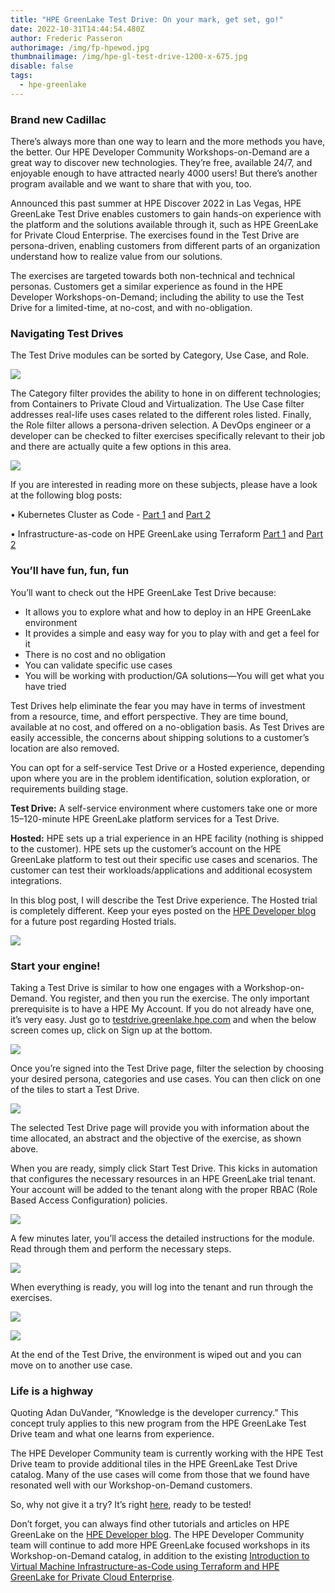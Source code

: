 ```yaml
---
title: "HPE GreenLake Test Drive: On your mark, get set, go!"
date: 2022-10-31T14:44:54.480Z
author: Frederic Passeron
authorimage: /img/fp-hpewod.jpg
thumbnailimage: /img/hpe-gl-test-drive-1200-x-675.jpg
disable: false
tags:
  - hpe-greenlake
---
```

### Brand new Cadillac

There’s always more than one way to learn and the more methods you have, the better. Our HPE Developer Community Workshops-on-Demand are a great way to discover new technologies. They’re free, available 24/7, and enjoyable enough to have attracted nearly 4000 users! But there’s another program available and we want to share that with you, too.

Announced this past summer at HPE Discover 2022 in Las Vegas, HPE GreenLake Test Drive enables customers to gain hands-on experience with the platform and the solutions available through it, such as HPE GreenLake for Private Cloud Enterprise. The exercises found in the Test Drive are persona-driven, enabling customers from different parts of an organization understand how to realize value from our solutions. 

The exercises are targeted towards both non-technical and technical personas. Customers get a similar experience as found in the HPE Developer Workshops-on-Demand; including the ability to use the Test Drive for a limited-time, at no-cost, and with no-obligation.

### Navigating Test Drives

The Test Drive modules can be sorted by Category, Use Case, and Role.

![](/img/fred-1.png)

The Category filter provides the ability to hone in on different technologies; from Containers to Private Cloud and Virtualization. The Use Case filter addresses real-life uses cases related to the different roles listed. Finally, the Role filter allows a persona-driven selection. A DevOps engineer or a developer can be checked to filter exercises specifically relevant to their job and there are actually quite a few options in this area.

![](/img/fred-2.png)

If you are interested in reading more on these subjects, please have a look at the following blog posts:

• Kubernetes Cluster as Code - [Part 1](https://developer.hpe.com/blog/kubernetes-clusters-as-code-part1/) and [Part 2](https://developer.hpe.com/blog/kubernetes-cluster-as-code-part-2/)

• Infrastructure-as-code on HPE GreenLake using Terraform [Part 1](https://developer.hpe.com/blog/infrastructure-as-code-on-hpe-greenlake-using-terraform/) and [Part 2](https://developer.hpe.com/blog/infrastructure-as-code-on-hpe-greenlake-using-terraform-%E2%80%93-part-2/)

### You’ll have fun, fun, fun 

You’ll want to check out the HPE GreenLake Test Drive because:

* It allows you to explore what and how to deploy in an HPE GreenLake environment
* It provides a simple and easy way for you to play with and get a feel for it
* There is no cost and no obligation
* You can validate specific use cases
* You will be working with production/GA solutions—You will get what you have tried

Test Drives help eliminate the fear you may have in terms of investment from a resource, time, and effort perspective. They are time bound, available at no cost, and offered on a no-obligation basis. As Test Drives are easily accessible, the concerns about shipping solutions to a customer’s location are also removed.

You can opt for a self-service Test Drive or a Hosted experience, depending upon where you are in the problem identification, solution exploration, or requirements building stage.

**Test Drive:** A self-service environment where customers take one or more 15–120-minute HPE GreenLake platform services for a Test Drive.

**Hosted:** HPE sets up a trial experience in an HPE facility (nothing is shipped to the customer). HPE sets up the customer’s account on the HPE GreenLake platform to test out their specific use cases and scenarios. The customer can test their workloads/applications and additional ecosystem integrations. 

In this blog post, I will describe the Test Drive experience. The Hosted trial is completely different. Keep your eyes posted on the [HPE Developer blog](https://developer.hpe.com/blog) for a future post regarding Hosted trials.

![](/img/fred-3-test-drive-vs-hoste-trial-1040x773.png)

### Start your engine!

Taking a Test Drive is similar to how one engages with a Workshop-on-Demand. You register, and then you run the exercise. The only important prerequisite is to have a HPE My Account. If you do not already have one, it’s very easy. Just go to [testdrive.greenlake.hpe.com](https://testdrive.greenlake.hpe.com/) and when the below screen comes up, click on Sign up at the bottom. 

![](/img/fred-4-ppt-c-425.png)

Once you’re signed into the Test Drive page, filter the selection by choosing your desired persona, categories and use cases. You can then click on one of the tiles to start a Test Drive.

![](/img/fred-5-ppt-b.jpg)

The selected Test Drive page will provide you with information about the time allocated, an abstract and the objective of the exercise, as shown above.

When you are ready, simply click Start Test Drive. This kicks in automation that configures the necessary resources in an HPE GreenLake trial tenant. Your account will be added to the tenant along with the proper RBAC (Role Based Access Configuration) policies.

![](/img/fred-6-ppt-b.jpg)

A few minutes later, you’ll access the detailed instructions for the module. Read through them and perform the necessary steps.

![](/img/fred-7-ppt-a.png)

When everything is ready, you will log into the tenant and run through the exercises.

![](/img/fred-8-ppt-a.png)

![](/img/fred-9-ppt-a.png)

At the end of the Test Drive, the environment is wiped out and you can move on to another use case.

### Life is a highway

Quoting Adan DuVander, “Knowledge is the developer currency.” This concept truly applies to this new program from the HPE GreenLake Test Drive team and what one learns from experience.

The HPE Developer Community team is currently working with the HPE Test Drive team to provide additional tiles in the HPE GreenLake Test Drive catalog. Many of the use cases will come from those that we found have resonated well with our Workshop-on-Demand customers.

So, why not give it a try? It’s right [here](https://testdrive.greenlake.hpe.com/), ready to be tested!

Don’t forget, you can always find other tutorials and articles on HPE GreenLake on the [HPE Developer blog](https://developer.hpe.com/blog). The HPE Developer Community team will continue to add more HPE GreenLake focused workshops in its Workshop-on-Demand catalog, in addition to the existing [Introduction to Virtual Machine Infrastructure-as-Code using Terraform and HPE GreenLake for Private Cloud Enterprise](https://developer.hpe.com/hackshack/replays/36).